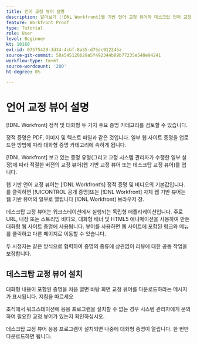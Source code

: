 ```yaml
---
title: 언어 교정 뷰어 설명
description: 알아보기 [!DNL Workfront]웹 기반 언어 교정 뷰어와 데스크탑 언어 교정 뷰어, 두 가지 차이점 및 각 화면에 액세스하는 방법.
feature: Workfront Proof
type: Tutorial
role: User
level: Beginner
kt: 10160
exl-id: 07575429-3d34-4cbf-8a35-d75dc912245a
source-git-commit: 58a545120b29a5f492344b89b77235e548e94241
workflow-type: tm+mt
source-wordcount: '280'
ht-degree: 0%

---
```


# 언어 교정 뷰어 설명

[!DNL Workfront] 정적 및 대화형 두 가지 주요 증명 카테고리를 검토할 수 있습니다.

정적 증명은 PDF, 이미지 및 텍스트 파일과 같은 것입니다. 일부 웹 사이트 증명을 업로드한 방법에 따라 대화형 증명 카테고리에 속하게 됩니다.

[!DNL Workfront] 보고 있는 증명 유형(그리고 교정 시스템 관리자가 수행한 일부 설정)에 따라 적절한 버전의 교정 뷰어(웹 기반 교정 뷰어 또는 데스크탑 교정 뷰어)를 엽니다.

웹 기반 언어 교정 뷰어는 [!DNL Workfront’s] 정적 증명 및 비디오의 기본값입니다. 를 클릭하면 [!UICONTROL 공개 증명]또는 [!DNL Workfront] 자체 웹 기반 뷰어는 웹 기반 뷰어의 일부로 열립니다 [!DNL Workfront] 브라우저 창.

데스크탑 교정 뷰어는 워크스테이션에서 실행되는 독립형 애플리케이션입니다. 주로 URL, 내장 또는 스트리밍 비디오, 대화형 배너 및 HTML5 애니메이션을 사용하여 만든 대화형 웹 사이트 증명에 사용됩니다. 뷰어를 사용하면 웹 사이트에 포함된 링크와 메뉴를 클릭하고 다른 페이지로 이동할 수 있습니다.

두 시청자는 같은 방식으로 협력하여 증명의 종류에 상관없이 리뷰에 대한 공동 작업을 보장합니다.

## 데스크탑 교정 뷰어 설치

대화형 내용이 포함된 증명을 처음 열면 바탕 화면 교정 뷰어를 다운로드하라는 메시지가 표시됩니다. 지침을 따르세요

조직에서 워크스테이션에 응용 프로그램을 설치할 수 없는 경우 시스템 관리자에게 문의하여 필요한 교정 뷰어가 있는지 확인하십시오.

데스크탑 교정 뷰어 응용 프로그램이 설치되면 나중에 대화형 증명이 열립니다. 한 번만 다운로드하면 됩니다.

<!-- 
### Learn more
* Differences between the Web Proofing Viewer and the Desktop Proofing Viewer
* Review an interactive proof
* Install the Desktop Proofing Viewer
* Understand the Desktop Proofing Viewer
* Open proofs in the Desktop Proofing Viewer
* Interactive content proofs
-->
